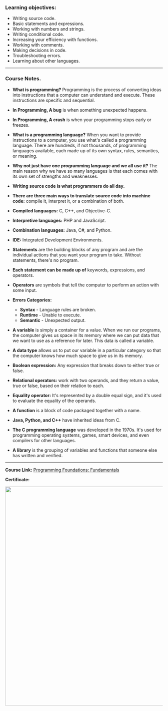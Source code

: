 ### Learning objectives:

- Writing source code.
- Basic statements and expressions.
- Working with numbers and strings.
- Writing conditional code.
- Increasing your efficiency with functions.
- Working with comments.
- Making decisions in code.
- Troubleshooting errors.
- Learning about other languages.

---

### Course Notes.

- **What is programming?** Programming is the process of converting ideas into instructions that a computer can understand and execute. These instructions are specific and sequential.

- **In Programming, A bug** is when something unexpected happens.

- **In Programming, A crash** is when your programming stops early or freezes.

- **What is a programming language?** When you want to provide instructions to a computer, you use what's called a programming language. There are hundreds, if not thousands, of programming languages available, each made up of its own syntax, rules, semantics, or meaning.

- **Why not just have one programming language and we all use it?** The main reason why we have so many languages is that each comes with its own set of strengths and weaknesses.

- **Writing source code is what programmers do all day.**

- **There are three main ways to translate source code into machine code:** compile it, interpret it, or a combination of both.

- **Compiled languages:** C, C++, and Objective-C.

- **Interpretive languages:** PHP and JavaScript.

- **Combination languages:** Java, C#, and Python.

- **IDE:** Integrated Development Environments.

- **Statements** are the building blocks of any program and are the individual actions that you want your program to take. Without statements, there's no program.

- **Each statement can be made up of** keywords, expressions, and operators.

- **Operators** are symbols that tell the computer to perform an action with some input.

- **Errors Categories:**

  - **Syntax** - Language rules are broken.
  - **Runtime** - Unable to execute.
  - **Semantic** - Unexpected output.

- **A variable** is simply a container for a value. When we run our programs, the computer gives us space in its memory where we can put data that we want to use as a reference for later. This data is called a variable.

- **A data type** allows us to put our variable in a particular category so that the computer knows how much space to give us in its memory.

- **Boolean expression:** Any expression that breaks down to either true or false.

- **Relational operators:** work with two operands, and they return a value, true or false, based on their relation to each.

- **Equality operator:** It's represented by a double equal sign, and it's used to evaluate the equality of the operands.

- **A function** is a block of code packaged together with a name.
- **Java, Python, and C++** have inherited ideas from C.

- **The C programming language** was developed in the 1970s. It's used for programming operating systems, games, smart devices, and even compilers for other languages.

- **A library** is the grouping of variables and functions that someone else has written and verified.

---

**Course Link:** [Programming Foundations: Fundamentals](https://www.linkedin.com/learning/programming-foundations-fundamentals-3/the-fundamentals-of-programming)

**Certificate:**

<p align="center">
  <img  src="https://imagizer.imageshack.com/img924/6922/KpGEe5.png" width="700">
</p>
